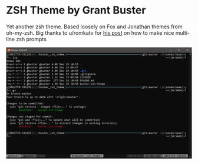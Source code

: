 # ZSH Theme by Grant Buster
Yet another zsh theme. Based loosely on Fox and Jonathan themes from oh-my-zsh.
Big thanks to u/romkatv for [his post](https://www.reddit.com/r/zsh/comments/cgbm24/multiline_prompt_the_missing_ingredient/) on how to make nice multi-line zsh prompts

![Screenshot](https://github.com/grantbuster/buster_zsh_theme/blob/master/screenshot.PNG)
